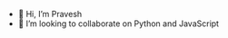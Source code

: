 - 👋 Hi, I’m Pravesh
- 💞️ I’m looking to collaborate on Python and JavaScript

<!---
pravesh712/pravesh712 is a ✨ special ✨ repository because its `README.md` (this file) appears on your GitHub profile.
You can click the Preview link to take a look at your changes.
--->
